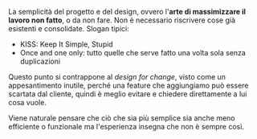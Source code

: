 La semplicità del progetto e del design, ovvero l'**arte di massimizzare il lavoro non fatto**, o da non fare. Non è necessario riscrivere cose già esistenti e consolidate.
Slogan tipici:
- KISS: Keep It Simple, Stupid
- Once and one only: tutto quelle che serve fatto una volta sola senza duplicazioni

Questo punto si contrappone al *design for change*, visto come un appesantimento inutile, perché una feature che aggiungiamo può essere scartata dal cliente, quindi è meglio evitare e chiedere direttamente a lui cosa vuole.

Viene naturale pensare che ciò che sia più semplice sia anche meno efficiente o funzionale ma l'esperienza insegna che non è sempre così.